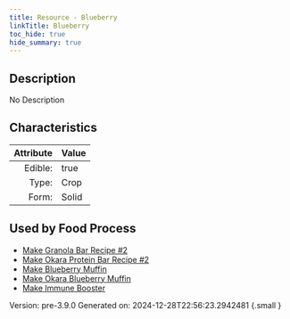 ```yaml
---
title: Resource - Blueberry
linkTitle: Blueberry
toc_hide: true
hide_summary: true
---
```


## Description
No Description

## Characteristics

| Attribute      | Value |
|--------:|:------|
|Edible:|true|
|Type:|Crop|
|Form:|Solid|
 



    
## Used by Food Process

- [Make Granola Bar Recipe #2](/docs/definitions/food/make-granola-bar-recipe--2)
- [Make Okara Protein Bar Recipe #2](/docs/definitions/food/make-okara-protein-bar-recipe--2)
- [Make Blueberry Muffin](/docs/definitions/food/make-blueberry-muffin)
- [Make Okara Blueberry Muffin](/docs/definitions/food/make-okara-blueberry-muffin)
- [Make Immune Booster](/docs/definitions/food/make-immune-booster)


Version: pre-3.9.0 Generated on: 2024-12-28T22:56:23.2942481
{.small }
